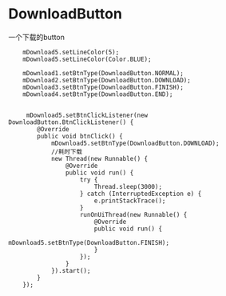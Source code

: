 # DownloadButton
一个下载的button
    
        mDownload5.setLineColor(5);
        mDownload5.setLineColor(Color.BLUE);
        
        mDownload1.setBtnType(DownloadButton.NORMAL);
        mDownload2.setBtnType(DownloadButton.DOWNLOAD);
        mDownload3.setBtnType(DownloadButton.FINISH);
        mDownload4.setBtnType(DownloadButton.END);
        
        
         mDownload5.setBtnClickListener(new DownloadButton.BtnClickListener() {
            @Override
            public void btnClick() {
                mDownload5.setBtnType(DownloadButton.DOWNLOAD);
                //耗时下载
                new Thread(new Runnable() {
                    @Override
                    public void run() {
                        try {
                            Thread.sleep(3000);
                        } catch (InterruptedException e) {
                            e.printStackTrace();
                        }
                        runOnUiThread(new Runnable() {
                            @Override
                            public void run() {
                                mDownload5.setBtnType(DownloadButton.FINISH);
                            }
                        });
                    }
                }).start();
            }
        });
